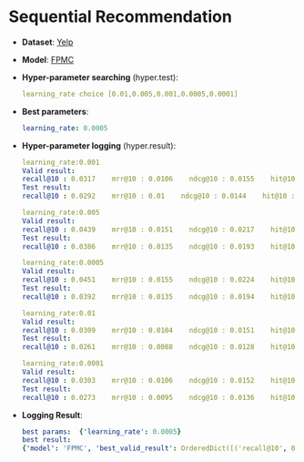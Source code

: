 # Sequential Recommendation

- **Dataset**: [Yelp](../../md/yelp_seq.md)

- **Model**: [FPMC](https://recbole.io/docs/user_guide/model/sequential/fpmc.html)

- **Hyper-parameter searching** (hyper.test):

  ```yaml
  learning_rate choice [0.01,0.005,0.001,0.0005,0.0001]
  ```

- **Best parameters**:

  ```yaml
  learning_rate: 0.0005
  ```

- **Hyper-parameter logging** (hyper.result):

  ```yaml
  learning_rate:0.001
  Valid result:
  recall@10 : 0.0317    mrr@10 : 0.0106    ndcg@10 : 0.0155    hit@10 : 0.0317    precision@10 : 0.0032
  Test result:
  recall@10 : 0.0292    mrr@10 : 0.01    ndcg@10 : 0.0144    hit@10 : 0.0292    precision@10 : 0.0029

  learning_rate:0.005
  Valid result:
  recall@10 : 0.0439    mrr@10 : 0.0151    ndcg@10 : 0.0217    hit@10 : 0.0439    precision@10 : 0.0044
  Test result:
  recall@10 : 0.0386    mrr@10 : 0.0135    ndcg@10 : 0.0193    hit@10 : 0.0386    precision@10 : 0.0039

  learning_rate:0.0005
  Valid result:
  recall@10 : 0.0451    mrr@10 : 0.0155    ndcg@10 : 0.0224    hit@10 : 0.0451    precision@10 : 0.0045
  Test result:
  recall@10 : 0.0392    mrr@10 : 0.0135    ndcg@10 : 0.0194    hit@10 : 0.0392    precision@10 : 0.0039

  learning_rate:0.01
  Valid result:
  recall@10 : 0.0309    mrr@10 : 0.0104    ndcg@10 : 0.0151    hit@10 : 0.0309    precision@10 : 0.0031
  Test result:
  recall@10 : 0.0261    mrr@10 : 0.0088    ndcg@10 : 0.0128    hit@10 : 0.0261    precision@10 : 0.0026
  
  learning_rate:0.0001
  Valid result:
  recall@10 : 0.0303    mrr@10 : 0.0106    ndcg@10 : 0.0152    hit@10 : 0.0303    precision@10 : 0.003
  Test result:
  recall@10 : 0.0273    mrr@10 : 0.0095    ndcg@10 : 0.0136    hit@10 : 0.0273    precision@10 : 0.0027
  ```

- **Logging Result**:

  ```yaml
  best params:  {'learning_rate': 0.0005}
  best result: 
  {'model': 'FPMC', 'best_valid_result': OrderedDict([('recall@10', 0.0451), ('mrr@10', 0.0155), ('ndcg@10', 0.0224), ('hit@10', 0.0451), ('precision@10', 0.0045)]), 'test_result': OrderedDict([('recall@10', 0.0392), ('mrr@10', 0.0135), ('ndcg@10', 0.0194), ('hit@10', 0.0392), ('precision@10', 0.0039)])}
  ```
